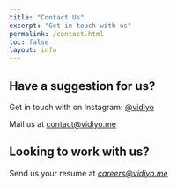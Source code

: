 ```yaml
---
title: "Contact Us"
excerpt: "Get in touch with us"
permalink: /contact.html
toc: false
layout: info
---
```



## Have a suggestion for us?
Get in touch with on Instagram: [@vidiyo](instagram.com)

Mail us at [contact@vidiyo.me](mailto:contact@vidiyo.me)

## Looking to work with us?
Send us your resume at [_careers@vidiyo.me_](mailto:careers@akriya.co.in)

